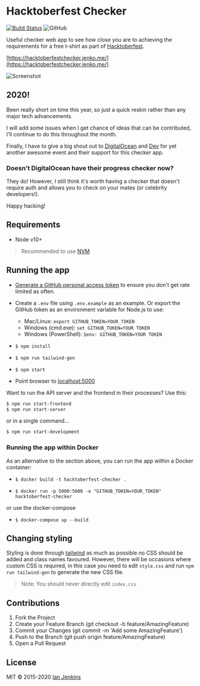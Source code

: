 # Hacktoberfest Checker

[![Build Status](https://travis-ci.org/jenkoian/hacktoberfest-checker.svg?branch=master)](https://travis-ci.org/jenkoian/hacktoberfest-checker)
![GitHub](https://img.shields.io/github/license/mashape/apistatus.svg)

Useful checker web app to see how close you are to achieving the requirements for a free t-shirt as part of [Hacktoberfest](https://hacktoberfest.digitalocean.com/).

[https://hacktoberfestchecker.jenko.me/](https://hacktoberfestchecker.jenko.me/)

![Screenshot](hacktoberfest-checker-2020.png)

## 2020!

Been really short on time this year, so just a quick reskin rather than any major tech advancements.

I will add some issues when I get chance of ideas that can be contributed, I'll continue to do this throughout the month.

Finally, I have to give a big shout out to [DigitalOcean](https://www.digitalocean.com/) and [Dev](https://dev.to/) for yet another awesome event and their support for this checker app.

### Doesn't DigitalOcean have their progress checker now?

They do! However, I still think it's worth having a checker that doesn't require auth and allows you to check on your mates (or celebrity developers!).

Happy hacking!

## Requirements

* Node v10+
> Recommended to use [NVM](https://github.com/creationix/nvm)

## Running the app

* [Generate a GitHub personal access token](https://github.com/settings/tokens/new?scopes=&description=Hacktoberfest%20Checker) to ensure you don't get rate limited as often.

* Create a `.env` file using `.env.example` as an example. Or export the GitHub token as an environment variable for Node.js to use:
   * Mac/Linux: `export GITHUB_TOKEN=YOUR_TOKEN`
   * Windows (cmd.exe): `set GITHUB_TOKEN=YOUR TOKEN`
   * Windows (PowerShell): `$env: GITHUB_TOKEN=YOUR TOKEN`

* `$ npm install`

* `$ npm run tailwind-gen`

* `$ npm start`

* Point browser to [localhost:5000](http://localhost:5000)

Want to run the API server and the frontend in their processes? Use this:
```bash
$ npm run start-frontend
$ npm run start-server
```

or in a single command...

```bash
$ npm run start-development
```

### Running the app within Docker

As an alternative to the section above, you can run the app within a Docker container:

* `$ docker build -t hacktoberfest-checker .`

* `$ docker run -p 5000:5000 -e "GITHUB_TOKEN=YOUR_TOKEN" hacktoberfest-checker`

or use the docker-compose

* `$ docker-compose up --build`

## Changing styling

Styling is done through [tailwind](https://tailwindcss.com/) as much as possible no CSS should be added and class names favoured.
However, there will be occasions where custom CSS is required, in this case you need to edit `style.css`
and run `npm run tailwind-gen` to generate the new CSS file.

> Note: You should never directly edit `index.css`

## Contributions
 1. Fork the Project
 2. Create your Feature Branch (git checkout -b feature/AmazingFeature)
 3. Commit your Changes (git commit -m 'Add some AmazingFeature')
 4. Push to the Branch (git push origin feature/AmazingFeature)
 5. Open a Pull Request
 
## License

MIT © 2015-2020 [Ian Jenkins](https://github.com/jenkoian)
